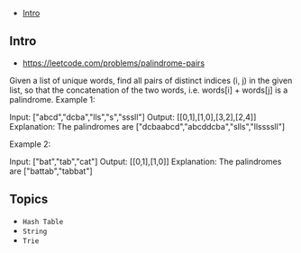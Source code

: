 - [Intro](#intro)

## Intro

- https://leetcode.com/problems/palindrome-pairs

Given a list of unique words, find all pairs of distinct indices (i, j) in the given list, so that the concatenation of the two words, i.e. words[i] + words[j] is a palindrome.
Example 1:


Input: ["abcd","dcba","lls","s","sssll"]
Output: [[0,1],[1,0],[3,2],[2,4]] 
Explanation: The palindromes are ["dcbaabcd","abcddcba","slls","llssssll"]


Example 2:

Input: ["bat","tab","cat"]
Output: [[0,1],[1,0]] 
Explanation: The palindromes are ["battab","tabbat"]





## Topics

- `Hash Table`
- `String`
- `Trie`


